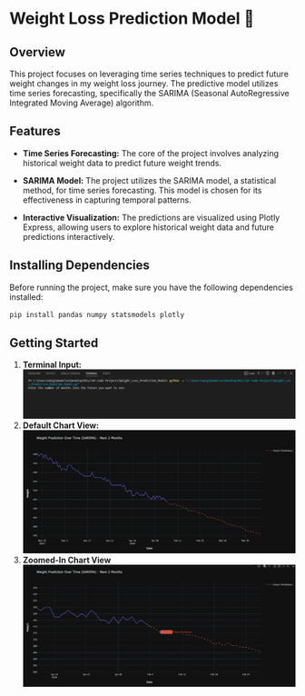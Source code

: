 # Weight Loss Prediction Model 💪

## Overview

This project focuses on leveraging time series techniques to predict future weight changes in my weight loss journey. The predictive model utilizes time series forecasting, specifically the SARIMA (Seasonal AutoRegressive Integrated Moving Average) algorithm.

## Features

- **Time Series Forecasting:** The core of the project involves analyzing historical weight data to predict future weight trends.
  
- **SARIMA Model:** The project utilizes the SARIMA model, a statistical method, for time series forecasting. This model is chosen for its effectiveness in capturing temporal patterns.

- **Interactive Visualization:** The predictions are visualized using Plotly Express, allowing users to explore historical weight data and future predictions interactively.

## Installing Dependencies
Before running the project, make sure you have the following dependencies installed:


  ```bash
  pip install pandas numpy statsmodels plotly
  ```


## Getting Started

1. **Terminal Input:**
   ![Terminal Input](images/terminal.png)
2. **Default Chart View:**
   ![Default Chart View](images/default_chart_view.png)
3. **Zoomed-In Chart View**
   ![Zoomed Chart View](images/zoomed_chart_view.png)

